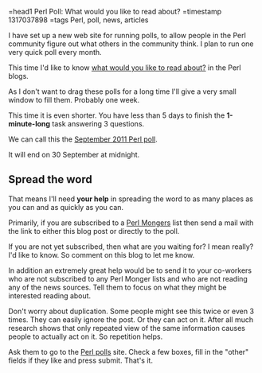 =head1 Perl Poll: What would you like to read about?
=timestamp 1317037898
=tags Perl, poll, news, articles

I have set up a new web site for running polls, 
to allow people in the Perl community 
figure out what others in the community think.
I plan to run one very quick poll every month.

This time I'd like to know <a href="http://perlpolls.com/perl-news">what would you like to read about?</a>
in the Perl blogs.

As I don't want to drag these polls for a long time I'll give a very 
small window to fill them. Probably one week.

This time it is even shorter. You have less than 5 days to finish the <b>1-minute-long</b>
task answering 3 questions.

We can call this the <a href="http://perlpolls.com/perl-news">September 2011 Perl poll</a>.

It will end on 30 September at midnight.

<h2>Spread the word</h2>

That means I'll need <b>your help</b> in spreading the word to as many places as
you can and as quickly as you can.

Primarily, if you are subscribed to a <a href="http://www.pm.org/">Perl Mongers</a> list then
send a mail with the link to either this blog post or directly to the poll.

If you are not yet subscribed, then what are you waiting for? I mean really? 
I'd like to know. So comment on this blog to let me know.

In addition an extremely great help would be to send it to your co-workers who 
are not subscribed to any Perl Monger lists and who are not reading any of the news sources.
Tell them to focus on what they might be interested reading about.

Don't worry about duplication. Some people might see this twice or even 3 times. They can easily ignore
the post. Or they can act on it. After all much research shows that only repeated view of 
the same information causes people to actually act on it. So repetition helps.

Ask them to go to the <a href="http://perlpolls.com/perl-news">Perl polls</a> site. Check a few boxes,
fill in the "other" fields if they like and press submit. That's it.

